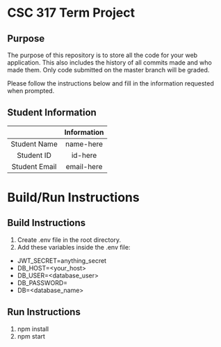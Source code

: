 # CSC 317 Term Project

## Purpose

The purpose of this repository is to store all the code for your web application. This also includes the history of all commits made and who made them. Only code submitted on the master branch will be graded.

Please follow the instructions below and fill in the information requested when prompted.

## Student Information

|               | Information   |
|:-------------:|:-------------:|
| Student Name  | name-here     |
| Student ID    | id-here       |
| Student Email | email-here    |



# Build/Run Instructions

## Build Instructions
1. Create .env file in the root directory.
2. Add these variables inside the .env file:
- JWT_SECRET=anything_secret
- DB_HOST=<your_host>
- DB_USER=<database_user>
- DB_PASSWORD=<password>
- DB=<database_name>

## Run Instructions
1. npm install
2. npm start
